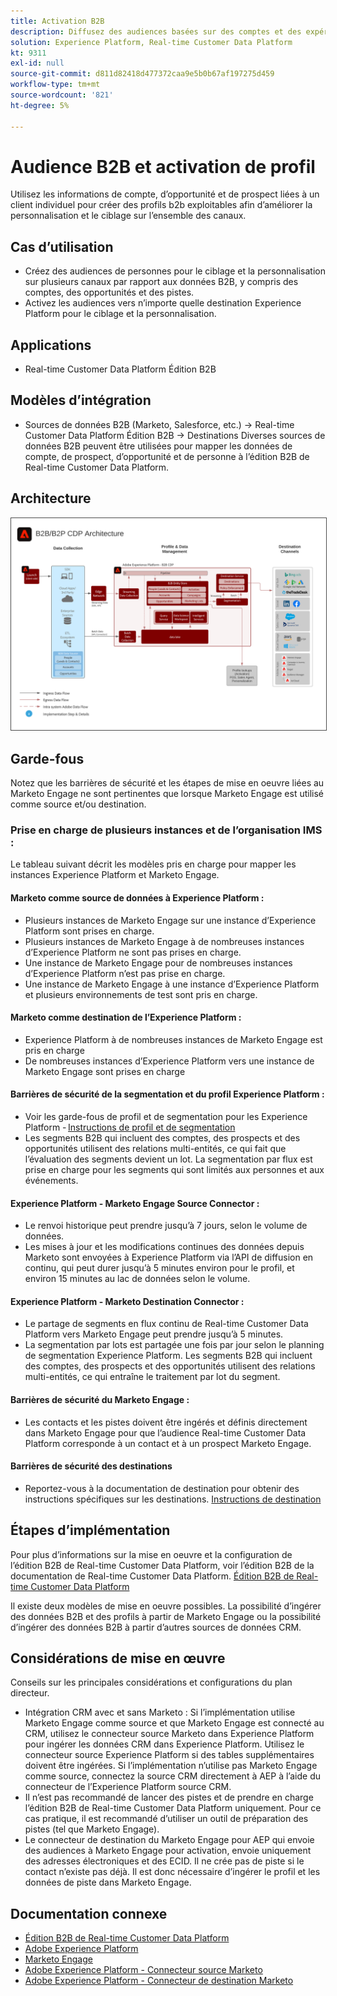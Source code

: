 ```yaml
---
title: Activation B2B
description: Diffusez des audiences basées sur des comptes et des expériences client axées sur les profils avec Real-time Customer Data Platform ​.
solution: Experience Platform, Real-time Customer Data Platform
kt: 9311
exl-id: null
source-git-commit: d811d82418d477372caa9e5b0b67af197275d459
workflow-type: tm+mt
source-wordcount: '821'
ht-degree: 5%

---
```


# Audience B2B et activation de profil

Utilisez les informations de compte, d’opportunité et de prospect liées à un client individuel pour créer des profils b2b exploitables afin d’améliorer la personnalisation et le ciblage sur l’ensemble des canaux.

## Cas d’utilisation

* Créez des audiences de personnes pour le ciblage et la personnalisation sur plusieurs canaux par rapport aux données B2B, y compris des comptes, des opportunités et des pistes.
* Activez les audiences vers n’importe quelle destination Experience Platform pour le ciblage et la personnalisation.

## Applications

* Real-time Customer Data Platform Édition B2B

## Modèles d’intégration

* Sources de données B2B (Marketo, Salesforce, etc.) -> Real-time Customer Data Platform Édition B2B -> Destinations Diverses sources de données B2B peuvent être utilisées pour mapper les données de compte, de prospect, d’opportunité et de personne à l’édition B2B de Real-time Customer Data Platform.

## Architecture

<img src="assets/b2b-activation.svg" alt="Architecture de référence du plan directeur d’activation B2B" style="border:1px solid #4a4a4a" />
<br>

## Garde-fous

Notez que les barrières de sécurité et les étapes de mise en oeuvre liées au Marketo Engage ne sont pertinentes que lorsque Marketo Engage est utilisé comme source et/ou destination.

### Prise en charge de plusieurs instances et de l’organisation IMS :

Le tableau suivant décrit les modèles pris en charge pour mapper les instances Experience Platform et Marketo Engage.

#### Marketo comme source de données à Experience Platform :

* Plusieurs instances de Marketo Engage sur une instance d’Experience Platform sont prises en charge.
* Plusieurs instances de Marketo Engage à de nombreuses instances d’Experience Platform ne sont pas prises en charge.
* Une instance de Marketo Engage pour de nombreuses instances d’Experience Platform n’est pas prise en charge.
* Une instance de Marketo Engage à une instance d’Experience Platform et plusieurs environnements de test sont pris en charge.

#### Marketo comme destination de l’Experience Platform :

* Experience Platform à de nombreuses instances de Marketo Engage est pris en charge
* De nombreuses instances d’Experience Platform vers une instance de Marketo Engage sont prises en charge

#### Barrières de sécurité de la segmentation et du profil Experience Platform :

* Voir les garde-fous de profil et de segmentation pour les Experience Platform - [Instructions de profil et de segmentation](https://experienceleague.adobe.com/docs/experience-platform/profile/guardrails.html?lang=fr)
* Les segments B2B qui incluent des comptes, des prospects et des opportunités utilisent des relations multi-entités, ce qui fait que l’évaluation des segments devient un lot. La segmentation par flux est prise en charge pour les segments qui sont limités aux personnes et aux événements.

#### Experience Platform - Marketo Engage Source Connector :

* Le renvoi historique peut prendre jusqu’à 7 jours, selon le volume de données.
* Les mises à jour et les modifications continues des données depuis Marketo sont envoyées à Experience Platform via l’API de diffusion en continu, qui peut durer jusqu’à 5 minutes environ pour le profil, et environ 15 minutes au lac de données selon le volume.

#### Experience Platform - Marketo Destination Connector :

* Le partage de segments en flux continu de Real-time Customer Data Platform vers Marketo Engage peut prendre jusqu’à 5 minutes.
* La segmentation par lots est partagée une fois par jour selon le planning de segmentation Experience Platform. Les segments B2B qui incluent des comptes, des prospects et des opportunités utilisent des relations multi-entités, ce qui entraîne le traitement par lot du segment.

#### Barrières de sécurité du Marketo Engage :

* Les contacts et les pistes doivent être ingérés et définis directement dans Marketo Engage pour que l’audience Real-time Customer Data Platform corresponde à un contact et à un prospect Marketo Engage.

#### Barrières de sécurité des destinations

* Reportez-vous à la documentation de destination pour obtenir des instructions spécifiques sur les destinations. [Instructions de destination](https://experienceleague.adobe.com/docs/experience-platform/destinations/home.html?lang=en)


## Étapes d’implémentation

Pour plus d’informations sur la mise en oeuvre et la configuration de l’édition B2B de Real-time Customer Data Platform, voir l’édition B2B de la documentation de Real-time Customer Data Platform. [Édition B2B de Real-time Customer Data Platform](https://experienceleague.adobe.com/docs/experience-platform/rtcdp/b2b-overview.html?lang=en)

Il existe deux modèles de mise en oeuvre possibles. La possibilité d’ingérer des données B2B et des profils à partir de Marketo Engage ou la possibilité d’ingérer des données B2B à partir d’autres sources de données CRM.

## Considérations de mise en œuvre

Conseils sur les principales considérations et configurations du plan directeur.

* Intégration CRM avec et sans Marketo : Si l’implémentation utilise Marketo Engage comme source et que Marketo Engage est connecté au CRM, utilisez le connecteur source Marketo dans Experience Platform pour ingérer les données CRM dans Experience Platform. Utilisez le connecteur source Experience Platform si des tables supplémentaires doivent être ingérées. Si l’implémentation n’utilise pas Marketo Engage comme source, connectez la source CRM directement à AEP à l’aide du connecteur de l’Experience Platform source CRM.
* Il n’est pas recommandé de lancer des pistes et de prendre en charge l’édition B2B de Real-time Customer Data Platform uniquement. Pour ce cas pratique, il est recommandé d’utiliser un outil de préparation des pistes (tel que Marketo Engage).
* Le connecteur de destination du Marketo Engage pour AEP qui envoie des audiences à Marketo Engage pour activation, envoie uniquement des adresses électroniques et des ECID. Il ne crée pas de piste si le contact n’existe pas déjà. Il est donc nécessaire d’ingérer le profil et les données de piste dans Marketo Engage.

## Documentation connexe

* [Édition B2B de Real-time Customer Data Platform](https://experienceleague.adobe.com/docs/experience-platform/rtcdp/b2b-overview.html?lang=en)
* [Adobe Experience Platform](https://experienceleague.adobe.com/docs/experience-platform.html?lang=fr)
* [Marketo Engage](https://experienceleague.adobe.com/docs/marketo/using/home.html?lang=en)
* [Adobe Experience Platform - Connecteur source Marketo](https://experienceleague.adobe.com/docs/experience-platform/sources/connectors/adobe-applications/marketo/marketo.html?lang=fr)
* [Adobe Experience Platform - Connecteur de destination Marketo](https://experienceleague.adobe.com/docs/marketo/using/product-docs/core-marketo-concepts/smart-lists-and-static-lists/static-lists/push-an-adobe-experience-cloud-segment-to-a-marketo-static-list.html?lang=en)